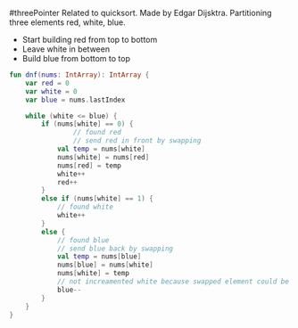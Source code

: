 #threePointer
Related to quicksort.
Made by Edgar Dijsktra.
Partitioning three elements red, white, blue.

- Start building red from top to bottom
- Leave white in between
- Build blue from bottom to top

```kotlin
fun dnf(nums: IntArray): IntArray {
	var red = 0
	var white = 0
	var blue = nums.lastIndex

	while (white <= blue) {
		if (nums[white] == 0) {
				// found red
				// send red in front by swapping
			val temp = nums[white]
			nums[white] = nums[red]
			nums[red] = temp
			white++
			red++
		}
		else if (nums[white] == 1) {
			// found white
			white++
		}
		else {
			// found blue
			// send blue back by swapping
			val temp = nums[blue]
			nums[blue] = nums[white]
			nums[white] = temp
			// not increamented white because swapped element could be red
			blue--	
		}
	}
}
```